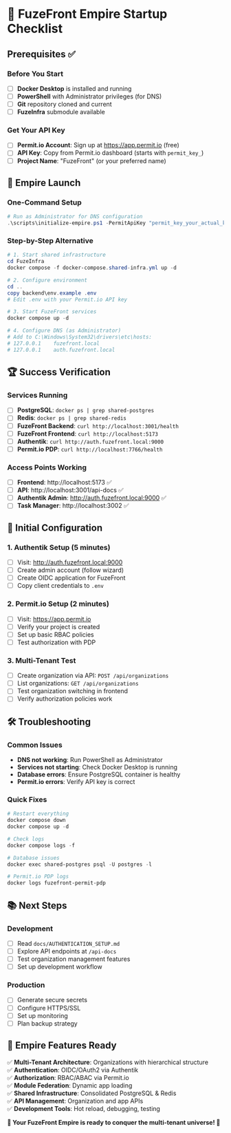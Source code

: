 # 🌟 FuzeFront Empire Startup Checklist

## Prerequisites ✅

### Before You Start

- [ ] **Docker Desktop** is installed and running
- [ ] **PowerShell** with Administrator privileges (for DNS)
- [ ] **Git** repository cloned and current
- [ ] **FuzeInfra** submodule available

### Get Your API Key

- [ ] **Permit.io Account**: Sign up at https://app.permit.io (free)
- [ ] **API Key**: Copy from Permit.io dashboard (starts with `permit_key_`)
- [ ] **Project Name**: "FuzeFront" (or your preferred name)

## 🚀 Empire Launch

### One-Command Setup

```powershell
# Run as Administrator for DNS configuration
.\scripts\initialize-empire.ps1 -PermitApiKey "permit_key_your_actual_key_here"
```

### Step-by-Step Alternative

```powershell
# 1. Start shared infrastructure
cd FuzeInfra
docker compose -f docker-compose.shared-infra.yml up -d

# 2. Configure environment
cd ..
copy backend\env.example .env
# Edit .env with your Permit.io API key

# 3. Start FuzeFront services
docker compose up -d

# 4. Configure DNS (as Administrator)
# Add to C:\Windows\System32\drivers\etc\hosts:
# 127.0.0.1    fuzefront.local
# 127.0.0.1    auth.fuzefront.local
```

## 🏆 Success Verification

### Services Running

- [ ] **PostgreSQL**: `docker ps | grep shared-postgres`
- [ ] **Redis**: `docker ps | grep shared-redis`
- [ ] **FuzeFront Backend**: `curl http://localhost:3001/health`
- [ ] **FuzeFront Frontend**: `curl http://localhost:5173`
- [ ] **Authentik**: `curl http://auth.fuzefront.local:9000`
- [ ] **Permit.io PDP**: `curl http://localhost:7766/health`

### Access Points Working

- [ ] **Frontend**: http://localhost:5173 ✅
- [ ] **API**: http://localhost:3001/api-docs ✅
- [ ] **Authentik Admin**: http://auth.fuzefront.local:9000 ✅
- [ ] **Task Manager**: http://localhost:3002 ✅

## 🔧 Initial Configuration

### 1. Authentik Setup (5 minutes)

- [ ] Visit: http://auth.fuzefront.local:9000
- [ ] Create admin account (follow wizard)
- [ ] Create OIDC application for FuzeFront
- [ ] Copy client credentials to `.env`

### 2. Permit.io Setup (2 minutes)

- [ ] Visit: https://app.permit.io
- [ ] Verify your project is created
- [ ] Set up basic RBAC policies
- [ ] Test authorization with PDP

### 3. Multi-Tenant Test

- [ ] Create organization via API: `POST /api/organizations`
- [ ] List organizations: `GET /api/organizations`
- [ ] Test organization switching in frontend
- [ ] Verify authorization policies work

## 🛠️ Troubleshooting

### Common Issues

- **DNS not working**: Run PowerShell as Administrator
- **Services not starting**: Check Docker Desktop is running
- **Database errors**: Ensure PostgreSQL container is healthy
- **Permit.io errors**: Verify API key is correct

### Quick Fixes

```powershell
# Restart everything
docker compose down
docker compose up -d

# Check logs
docker compose logs -f

# Database issues
docker exec shared-postgres psql -U postgres -l

# Permit.io PDP logs
docker logs fuzefront-permit-pdp
```

## 📚 Next Steps

### Development

- [ ] Read `docs/AUTHENTICATION_SETUP.md`
- [ ] Explore API endpoints at `/api-docs`
- [ ] Test organization management features
- [ ] Set up development workflow

### Production

- [ ] Generate secure secrets
- [ ] Configure HTTPS/SSL
- [ ] Set up monitoring
- [ ] Plan backup strategy

## 🎯 Empire Features Ready

✅ **Multi-Tenant Architecture**: Organizations with hierarchical structure  
✅ **Authentication**: OIDC/OAuth2 via Authentik  
✅ **Authorization**: RBAC/ABAC via Permit.io  
✅ **Module Federation**: Dynamic app loading  
✅ **Shared Infrastructure**: Consolidated PostgreSQL & Redis  
✅ **API Management**: Organization and app APIs  
✅ **Development Tools**: Hot reload, debugging, testing

**🌟 Your FuzeFront Empire is ready to conquer the multi-tenant universe! 🌟**
